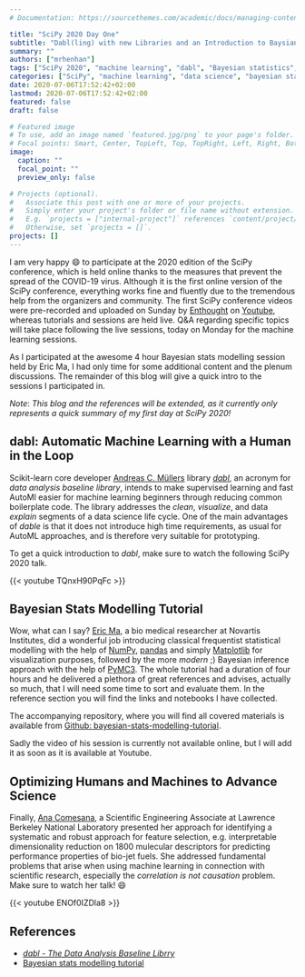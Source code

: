 ```yaml
---
# Documentation: https://sourcethemes.com/academic/docs/managing-content/

title: "SciPy 2020 Day One"
subtitle: "Dabl(ling) with new Libraries and an Introduction to Baysian Data Science"
summary: ""
authors: ["mrhenhan"]
tags: ["SciPy 2020", "machine learning", "dabl", "Bayesian statistics", "PyMC3", "data science"]
categories: ["SciPy", "machine learning", "data science", "bayesian statistics"]
date: 2020-07-06T17:52:42+02:00
lastmod: 2020-07-06T17:52:42+02:00
featured: false
draft: false

# Featured image
# To use, add an image named `featured.jpg/png` to your page's folder.
# Focal points: Smart, Center, TopLeft, Top, TopRight, Left, Right, BottomLeft, Bottom, BottomRight.
image:
  caption: ""
  focal_point: ""
  preview_only: false

# Projects (optional).
#   Associate this post with one or more of your projects.
#   Simply enter your project's folder or file name without extension.
#   E.g. `projects = ["internal-project"]` references `content/project/deep-learning/index.md`.
#   Otherwise, set `projects = []`.
projects: []
---
```

I am very happy :smile: to participate at the 2020 edition of the SciPy conference, which is held online thanks to the measures that prevent the spread of the COVID-19 virus. Although it is the first online version of the SciPy conference, everything works fine and fluently due to the tremendous help from the organizers and community. The first SciPy conference videos were pre-recorded and uploaded on Sunday by [Enthought](https://www.enthought.com/) on [Youtube](https://www.youtube.com/user/EnthoughtMedia/playlists?view=50&sort=dd&shelf_id=4), whereas tutorials and sessions are held live. Q&A regarding specific topics will take place following the live sessions, today on Monday for the machine learning sessions.

As I participated at the awesome 4 hour Bayesian stats modelling session held by Eric Ma, I had only time for some additional content and the plenum discussions. The remainder of this blog will give a quick intro to the sessions I participated in.

*Note*: _This blog and the references will be extended, as it currently only represents a quick summary of my first day at SciPy 2020!_

## dabl: Automatic Machine Learning with a Human in the Loop

Scikit-learn core developer [Andreas C. Müllers](http://amueller.github.io/) library [_dabl_](https://amueller.github.io/dabl/dev/), an acronym for _data analysis baseline library_, intends to make supervised learning and fast AutoMl easier for machine learning beginners through reducing common boilerplate code. The library addresses the _clean_, _visualize_, and data _explain_ segments of a data science life cycle. One of the main advantages of _dable_ is that it does not introduce high time requirements, as usual for AutoML approaches, and is therefore very suitable for prototyping.

To get a quick introduction to _dabl_, make sure to watch the following SciPy 2020 talk.

{{< youtube TQnxH90PqFc >}}

## Bayesian Stats Modelling Tutorial

Wow, what can I say? [Eric Ma](https://ericmjl.github.io/), a bio medical researcher at Novartis Institutes, did a wonderful job introducing classical frequentist statistical modelling with the help of [NumPy](https://numpy.org/doc/stable/reference/random/index.html), [pandas](https://pandas.pydata.org/) and simply [Matplotlib](https://matplotlib.org/) for visualization purposes, followed by the more _modern_ ;) Bayesian inference approach with the help of [PyMC3](https://docs.pymc.io/). The whole tutorial had a duration of four hours and he delivered a plethora of great references and advises, actually so much, that I will need some time to sort and evaluate them. In the reference section you will find the links and notebooks I have collected.

The accompanying repository, where you will find all covered materials is available from [Github: bayesian-stats-modelling-tutorial](https://github.com/ericmjl/bayesian-stats-modelling-tutorial).

Sadly the video of his session is currently not available online, but I will add it as soon as it is available at Youtube.

## Optimizing Humans and Machines to Advance Science

Finally, [Ana Comesana](https://www.linkedin.com/in/ana-comesana-62b524117/), a Scientific Engineering Associate at Lawrence Berkeley National Laboratory presented her approach for identifying a systematic and robust approach for feature selection, e.g. interpretable dimensionality reduction on 1800 mulecular descriptors for predicting performance properties of bio-jet fuels. She addressed fundamental problems that arise when using machine learning in connection with scientific research, especially the _correlation is not causation_ problem. Make sure to watch her talk! :smile:

{{< youtube ENOf0IZDla8 >}}

## References

- [_dabl - The Data Analysis Baseline Librry_](https://amueller.github.io/dabl/dev/)
- [Bayesian stats modelling tutorial](https://github.com/ericmjl/bayesian-stats-modelling-tutorial)

